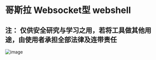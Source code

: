 # 哥斯拉 Websocket型 webshell

## 注： 仅供安全研究与学习之用，若将工具做其他用途，由使用者承担全部法律及连带责任

![image](https://github.com/xsshim/GzWebsocket/assets/24834308/138b8dae-ff81-4668-a3c4-df28a2c1411b)
